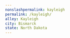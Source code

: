 ```yaml
---
﻿nonslashpermalink: kayleigh
permalink: /kayleigh/
alley: Kayleigh
city: Bismarck
state: North Dakota
---
```

